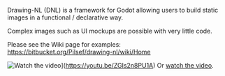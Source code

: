 Drawing-NL (DNL) is a framework for Godot allowing users to build static images in a functional / declarative way.

Complex images such as UI mockups are possible with very little code.

Please see the Wiki page for examples:
https://bitbucket.org/Pilsef/drawing-nl/wiki/Home

![Watch the video](https://i9.ytimg.com/vi_webp/ZGIs2n8PU1A/mqdefault.webp?v=6727f2ec&sqp=CODkn7kG&rs=AOn4CLC_-1Vl2_9xgaLznMgtECeyYQcw6g)](https://youtu.be/ZGIs2n8PU1A)
Or [watch the video](http://youtu.be/ZGIs2n8PU1A).